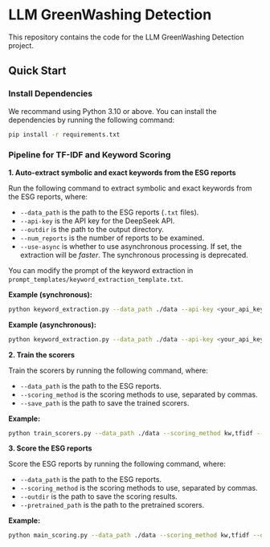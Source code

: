 # LLM GreenWashing Detection

This repository contains the code for the LLM GreenWashing Detection project.

## Quick Start

### Install Dependencies

We recommand using Python 3.10 or above. You can install the dependencies by running the following command:

```bash
pip install -r requirements.txt
```

### Pipeline for TF-IDF and Keyword Scoring

**1. Auto-extract symbolic and exact keywords from the ESG reports**

Run the following command to extract symbolic and exact keywords from the ESG reports, where:
- ``--data_path`` is the path to the ESG reports (`.txt` files).
- ``--api-key`` is the API key for the DeepSeek API.
-  ``--outdir`` is the path to the output directory.
-  ``--num_reports`` is the number of reports to be examined.
-  ``--use-async`` is whether to use asynchronous processing. If set, the extraction will be *faster*. The synchronous processing is deprecated.

You can modify the prompt of the keyword extraction in ``prompt_templates/keyword_extraction_template.txt``.

**Example (synchronous):**

```bash
python keyword_extraction.py --data_path ./data --api-key <your_api_key> --outdir ./jieba_wordlist --num_reports 10
```

**Example (asynchronous):**

```bash
python keyword_extraction.py --data_path ./data --api-key <your_api_key> --outdir ./jieba_wordlist --num_reports 10 --use-async
```

**2. Train the scorers**

Train the scorers by running the following command, where:
- ``--data_path`` is the path to the ESG reports.
- ``--scoring_method`` is the scoring methods to use, separated by commas.
- ``--save_path`` is the path to save the trained scorers.

**Example:**

```bash
python train_scorers.py --data_path ./data --scoring_method kw,tfidf --save_path ./pretrained_scorer
```

**3. Score the ESG reports**

Score the ESG reports by running the following command, where:
- ``--data_path`` is the path to the ESG reports.
- ``--scoring_method`` is the scoring methods to use, separated by commas.
- ``--outdir`` is the path to save the scoring results.
- ``--pretrained_path`` is the path to the pretrained scorers.

**Example:**

```bash
python main_scoring.py --data_path ./data --scoring_method kw,tfidf --outdir ./scoring_results --pretrained_path ./pretrained_scorer
```
